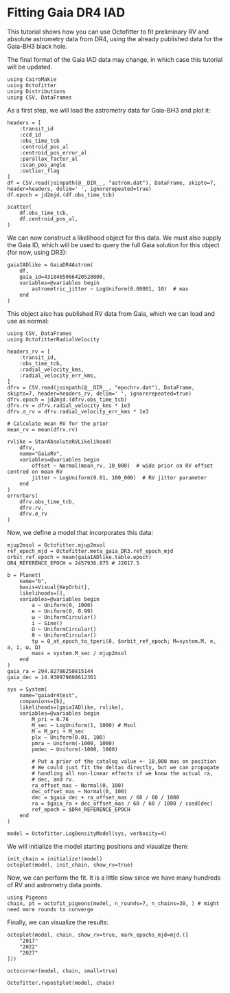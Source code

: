 # Fitting Gaia DR4 IAD

This tutorial shows how you can use Octofitter to fit preliminary RV and absolute astrometry data from DR4, using the already published data for the Gaia-BH3 black hole.

The final format of the Gaia IAD data may change, in which case this tutorial will be updated.

```@example 1
using CairoMakie
using Octofitter
using Distributions
using CSV, DataFrames
```


As a first step, we will load the astrometry data for Gaia-BH3 and plot it:
```@example 1
headers = [
    :transit_id
    :ccd_id
    :obs_time_tcb
    :centroid_pos_al
    :centroid_pos_error_al
    :parallax_factor_al
    :scan_pos_angle
    :outlier_flag
]
df = CSV.read(joinpath(@__DIR__, "astrom.dat"), DataFrame, skipto=7, header=headers, delim=' ', ignorerepeated=true)
df.epoch = jd2mjd.(df.obs_time_tcb)

scatter(
    df.obs_time_tcb,
    df.centroid_pos_al,
)
```

We can now construct a likelihood object for this data. We must also supply the Gaia ID, which will be used to query the full Gaia solution for this object (for now, using DR3):
```@example 1
gaiaIADlike = GaiaDR4Astrom(
    df, 
    gaia_id=4318465066420528000,
    variables=@variables begin
        astrometric_jitter ~ LogUniform(0.00001, 10)  # mas
    end
)
```

This object also has published RV data from Gaia, which we can load and use as normal:
```@example 1
using CSV, DataFrames
using OctofitterRadialVelocity

headers_rv = [
    :transit_id,
    :obs_time_tcb,
    :radial_velocity_kms,
    :radial_velocity_err_kms,
]
dfrv = CSV.read(joinpath(@__DIR__, "epochrv.dat"), DataFrame, skipto=7, header=headers_rv, delim=' ', ignorerepeated=true)
dfrv.epoch = jd2mjd.(dfrv.obs_time_tcb)
dfrv.rv = dfrv.radial_velocity_kms * 1e3
dfrv.σ_rv = dfrv.radial_velocity_err_kms * 1e3

# Calculate mean RV for the prior
mean_rv = mean(dfrv.rv)

rvlike = StarAbsoluteRVLikelihood(
    dfrv,
    name="GaiaRV",
    variables=@variables begin
        offset ~ Normal(mean_rv, 10_000)  # wide prior on RV offset centred on mean RV  
        jitter ~ LogUniform(0.01, 100_000)  # RV jitter parameter
    end
)
errorbars(
    dfrv.obs_time_tcb,
    dfrv.rv,
    dfrv.σ_rv
)
```

Now, we define a model that incorporates this data:
```@example 1
mjup2msol = Octofitter.mjup2msol
ref_epoch_mjd = Octofitter.meta_gaia_DR3.ref_epoch_mjd
orbit_ref_epoch = mean(gaiaIADlike.table.epoch)
DR4_REFERENCE_EPOCH = 2457936.875 # J2017.5 

b = Planet(
    name="b",
    basis=Visual{KepOrbit},
    likelihoods=[],
    variables=@variables begin
        a ~ Uniform(0, 1000)
        e ~ Uniform(0, 0.99)
        ω ~ UniformCircular()
        i ~ Sine()
        Ω ~ UniformCircular()
        θ ~ UniformCircular()
        tp = θ_at_epoch_to_tperi(θ, $orbit_ref_epoch; M=system.M, e, a, i, ω, Ω)
        mass = system.M_sec / mjup2msol
    end
)
gaia_ra = 294.82786250815144
gaia_dec = 14.930979608612361

sys = System(
    name="gaiadr4test",
    companions=[b],
    likelihoods=[gaiaIADlike, rvlike],
    variables=@variables begin
        M_pri = 0.76
        M_sec ~ LogUniform(1, 1000) # Msol
        M = M_pri + M_sec
        plx ~ Uniform(0.01, 100)
        pmra ~ Uniform(-1000, 1000)
        pmdec ~ Uniform(-1000, 1000)

        # Put a prior of the catalog value +- 10,000 mas on position
        # We could just fit the deltas directly, but we can propagate 
        # handling all non-linear effects if we know the actual ra, 
        # dec, and rv.
        ra_offset_mas ~ Normal(0, 100)
        dec_offset_mas ~ Normal(0, 100)
        dec = $gaia_dec + ra_offset_mas / 60 / 60 / 1000
        ra = $gaia_ra + dec_offset_mas / 60 / 60 / 1000 / cosd(dec)
        ref_epoch = $DR4_REFERENCE_EPOCH
    end
)

model = Octofitter.LogDensityModel(sys, verbosity=4)
```


We will initialize the model starting positions and visualize them:
```@example 1
init_chain = initialize!(model)
octoplot(model, init_chain, show_rv=true)
```

Now, we can perform the fit. It is a little slow since we have many hundreds of RV and astrometry data points.
```@example 1
using Pigeons
chain, pt = octofit_pigeons(model, n_rounds=7, n_chains=30, ) # might need more rounds to converge
```

Finally, we can visualize the results:
```@example 1
octoplot(model, chain, show_rv=true, mark_epochs_mjd=mjd.([
    "2017"
    "2022"
    "2027"
]))
```

```@example 1
octocorner(model, chain, small=true)
```

```@example 1
Octofitter.rvpostplot(model, chain)
```

